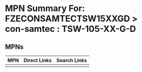 



# MPN Summary For: FZECONSAMTECTSW15XXGD > con-samtec : TSW-105-XX-G-D

## MPNs
  

|MPN|Direct Links|Search Links|
| :--- | :--- | :--- |
||||
